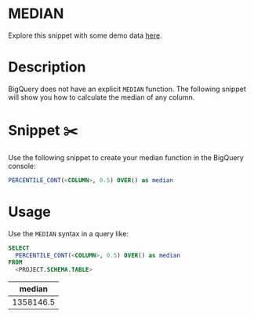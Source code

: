 # MEDIAN

Explore this snippet with some demo data [here](https://count.co/n/7XpUfYUH9p6?vm=e).

# Description
BigQuery does not have an explicit `MEDIAN` function. The following snippet will show you how to calculate the median of any column. 


# Snippet ✂️
Use the following snippet to create your median function in the BigQuery console: 

```sql
PERCENTILE_CONT(<COLUMN>, 0.5) OVER() as median
```


# Usage
Use the `MEDIAN` syntax in a query like:

```sql
SELECT
  PERCENTILE_CONT(<COLUMN>, 0.5) OVER() as median
FROM
  <PROJECT.SCHEMA.TABLE>
```
| median |
| ----------- |
| 1358146.5 |
